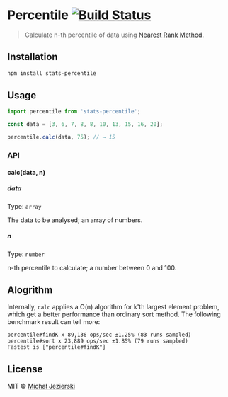 # Percentile [![Build Status](https://travis-ci.org/msn0/stats-percentile.svg?branch=master)](http://travis-ci.org/msn0/stats-percentile)

> Calculate n-th percentile of data using [Nearest Rank Method](http://en.wikipedia.org/wiki/Percentile#The_Nearest_Rank_method).

## Installation

```sh
npm install stats-percentile
```

## Usage

```js
import percentile from 'stats-percentile';

const data = [3, 6, 7, 8, 8, 10, 13, 15, 16, 20];

percentile.calc(data, 75); // → 15
```

### API

#### calc(data, n)

##### data

Type: `array`

The data to be analysed; an array of numbers.

##### n

Type: `number`

n-th percentile to calculate; a number between 0 and 100.

## Alogrithm

Internally, `calc` applies a O(n) algorithm for k'th largest element problem, which get a better performance than ordinary sort method. The following benchmark result can tell more:

```
percentile#findK x 89,136 ops/sec ±1.25% (83 runs sampled)
percentile#sort x 23,889 ops/sec ±1.85% (79 runs sampled)
Fastest is ["percentile#findK"]
```

## License
MIT &copy; [Michał Jezierski](https://pl.linkedin.com/in/jezierskimichal)
